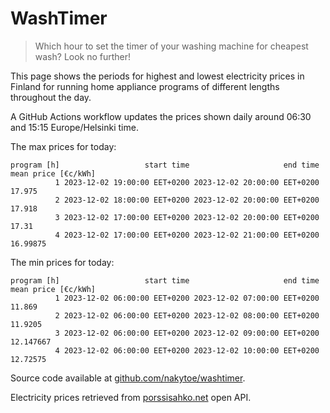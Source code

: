 
# WashTimer

> Which hour to set the timer of your washing machine for cheapest wash? Look no further!

This page shows the periods for highest and lowest electricity prices in Finland 
for running home appliance programs of different lengths throughout the day. 

A GitHub Actions workflow updates the prices shown daily around 06:30 and 15:15 Europe/Helsinki time.

The max prices for today:

	program [h]                   start time                     end time mean price [€c/kWh]
	          1 2023-12-02 19:00:00 EET+0200 2023-12-02 20:00:00 EET+0200              17.975
	          2 2023-12-02 18:00:00 EET+0200 2023-12-02 20:00:00 EET+0200              17.918
	          3 2023-12-02 17:00:00 EET+0200 2023-12-02 20:00:00 EET+0200               17.31
	          4 2023-12-02 17:00:00 EET+0200 2023-12-02 21:00:00 EET+0200            16.99875

The min prices for today:

	program [h]                   start time                     end time mean price [€c/kWh]
	          1 2023-12-02 06:00:00 EET+0200 2023-12-02 07:00:00 EET+0200              11.869
	          2 2023-12-02 06:00:00 EET+0200 2023-12-02 08:00:00 EET+0200             11.9205
	          3 2023-12-02 06:00:00 EET+0200 2023-12-02 09:00:00 EET+0200           12.147667
	          4 2023-12-02 06:00:00 EET+0200 2023-12-02 10:00:00 EET+0200            12.72575


Source code available at [github.com/nakytoe/washtimer](https://github.com/nakytoe/washtimer).

Electricity prices retrieved from [porssisahko.net](https://porssisahko.net/api) open API.
